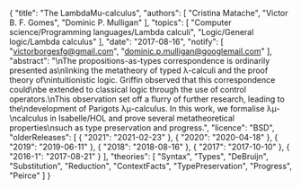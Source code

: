 {
    "title": "The LambdaMu-calculus",
    "authors": [
        "Cristina Matache",
        "Victor B. F. Gomes",
        "Dominic P. Mulligan"
    ],
    "topics": [
        "Computer science/Programming languages/Lambda calculi",
        "Logic/General logic/Lambda calculus"
    ],
    "date": "2017-08-16",
    "notify": [
        "victorborgesfg@gmail.com",
        "dominic.p.mulligan@googlemail.com"
    ],
    "abstract": "\nThe propositions-as-types correspondence is ordinarily presented as\nlinking the metatheory of typed λ-calculi and the proof theory of\nintuitionistic logic. Griffin observed that this correspondence could\nbe extended to classical logic through the use of control operators.\nThis observation set off a flurry of further research, leading to the\ndevelopment of Parigots λμ-calculus. In this work, we formalise λμ-\ncalculus in Isabelle/HOL and prove several metatheoretical properties\nsuch as type preservation and progress.",
    "licence": "BSD",
    "olderReleases": [
        {
            "2021": "2021-02-23"
        },
        {
            "2020": "2020-04-18"
        },
        {
            "2019": "2019-06-11"
        },
        {
            "2018": "2018-08-16"
        },
        {
            "2017": "2017-10-10"
        },
        {
            "2016-1": "2017-08-21"
        }
    ],
    "theories": [
        "Syntax",
        "Types",
        "DeBruijn",
        "Substitution",
        "Reduction",
        "ContextFacts",
        "TypePreservation",
        "Progress",
        "Peirce"
    ]
}
